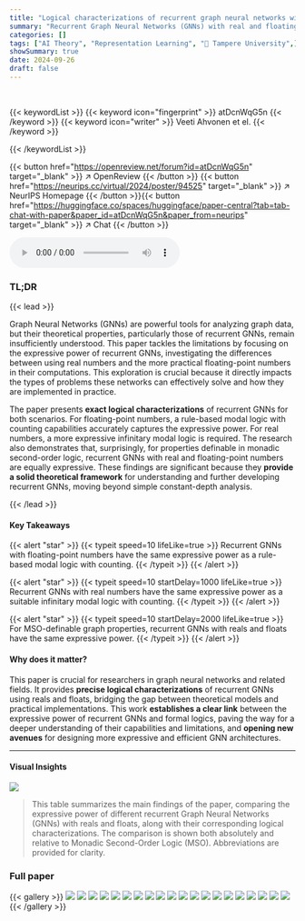 ```yaml
---
title: "Logical characterizations of recurrent graph neural networks with reals and floats"
summary: "Recurrent Graph Neural Networks (GNNs) with real and floating-point numbers are precisely characterized by rule-based and infinitary modal logics, respectively, enabling a deeper understanding of thei..."
categories: []
tags: ["AI Theory", "Representation Learning", "🏢 Tampere University",]
showSummary: true
date: 2024-09-26
draft: false
---
```


<br>

{{< keywordList >}}
{{< keyword icon="fingerprint" >}} atDcnWqG5n {{< /keyword >}}
{{< keyword icon="writer" >}} Veeti Ahvonen et el. {{< /keyword >}}
 
{{< /keywordList >}}

{{< button href="https://openreview.net/forum?id=atDcnWqG5n" target="_blank" >}}
↗ OpenReview
{{< /button >}}
{{< button href="https://neurips.cc/virtual/2024/poster/94525" target="_blank" >}}
↗ NeurIPS Homepage
{{< /button >}}{{< button href="https://huggingface.co/spaces/huggingface/paper-central?tab=tab-chat-with-paper&paper_id=atDcnWqG5n&paper_from=neurips" target="_blank" >}}
↗ Chat
{{< /button >}}



<audio controls>
    <source src="https://ai-paper-reviewer.com/atDcnWqG5n/podcast.wav" type="audio/wav">
    Your browser does not support the audio element.
</audio>


### TL;DR


{{< lead >}}

Graph Neural Networks (GNNs) are powerful tools for analyzing graph data, but their theoretical properties, particularly those of recurrent GNNs, remain insufficiently understood.  This paper tackles the limitations by focusing on the expressive power of recurrent GNNs, investigating the differences between using real numbers and the more practical floating-point numbers in their computations.  This exploration is crucial because it directly impacts the types of problems these networks can effectively solve and how they are implemented in practice.

The paper presents **exact logical characterizations** of recurrent GNNs for both scenarios.  For floating-point numbers, a rule-based modal logic with counting capabilities accurately captures the expressive power. For real numbers, a more expressive infinitary modal logic is required.  The research also demonstrates that, surprisingly, for properties definable in monadic second-order logic, recurrent GNNs with real and floating-point numbers are equally expressive.  These findings are significant because they **provide a solid theoretical framework** for understanding and further developing recurrent GNNs, moving beyond simple constant-depth analysis.

{{< /lead >}}


#### Key Takeaways

{{< alert "star" >}}
{{< typeit speed=10 lifeLike=true >}} Recurrent GNNs with floating-point numbers have the same expressive power as a rule-based modal logic with counting. {{< /typeit >}}
{{< /alert >}}

{{< alert "star" >}}
{{< typeit speed=10 startDelay=1000 lifeLike=true >}} Recurrent GNNs with real numbers have the same expressive power as a suitable infinitary modal logic with counting. {{< /typeit >}}
{{< /alert >}}

{{< alert "star" >}}
{{< typeit speed=10 startDelay=2000 lifeLike=true >}} For MSO-definable graph properties, recurrent GNNs with reals and floats have the same expressive power. {{< /typeit >}}
{{< /alert >}}

#### Why does it matter?
This paper is crucial for researchers in graph neural networks and related fields.  It provides **precise logical characterizations** of recurrent GNNs using reals and floats, bridging the gap between theoretical models and practical implementations. This work **establishes a clear link** between the expressive power of recurrent GNNs and formal logics, paving the way for a deeper understanding of their capabilities and limitations, and **opening new avenues** for designing more expressive and efficient GNN architectures.

------
#### Visual Insights





![](https://ai-paper-reviewer.com/atDcnWqG5n/tables_1_1.jpg)

> This table summarizes the main findings of the paper, comparing the expressive power of different recurrent Graph Neural Networks (GNNs) with reals and floats, along with their corresponding logical characterizations.  The comparison is shown both absolutely and relative to Monadic Second-Order Logic (MSO).  Abbreviations are provided for clarity.





### Full paper

{{< gallery >}}
<img src="https://ai-paper-reviewer.com/atDcnWqG5n/1.png" class="grid-w50 md:grid-w33 xl:grid-w25" />
<img src="https://ai-paper-reviewer.com/atDcnWqG5n/2.png" class="grid-w50 md:grid-w33 xl:grid-w25" />
<img src="https://ai-paper-reviewer.com/atDcnWqG5n/3.png" class="grid-w50 md:grid-w33 xl:grid-w25" />
<img src="https://ai-paper-reviewer.com/atDcnWqG5n/4.png" class="grid-w50 md:grid-w33 xl:grid-w25" />
<img src="https://ai-paper-reviewer.com/atDcnWqG5n/5.png" class="grid-w50 md:grid-w33 xl:grid-w25" />
<img src="https://ai-paper-reviewer.com/atDcnWqG5n/6.png" class="grid-w50 md:grid-w33 xl:grid-w25" />
<img src="https://ai-paper-reviewer.com/atDcnWqG5n/7.png" class="grid-w50 md:grid-w33 xl:grid-w25" />
<img src="https://ai-paper-reviewer.com/atDcnWqG5n/8.png" class="grid-w50 md:grid-w33 xl:grid-w25" />
<img src="https://ai-paper-reviewer.com/atDcnWqG5n/9.png" class="grid-w50 md:grid-w33 xl:grid-w25" />
<img src="https://ai-paper-reviewer.com/atDcnWqG5n/10.png" class="grid-w50 md:grid-w33 xl:grid-w25" />
<img src="https://ai-paper-reviewer.com/atDcnWqG5n/11.png" class="grid-w50 md:grid-w33 xl:grid-w25" />
<img src="https://ai-paper-reviewer.com/atDcnWqG5n/12.png" class="grid-w50 md:grid-w33 xl:grid-w25" />
<img src="https://ai-paper-reviewer.com/atDcnWqG5n/13.png" class="grid-w50 md:grid-w33 xl:grid-w25" />
<img src="https://ai-paper-reviewer.com/atDcnWqG5n/14.png" class="grid-w50 md:grid-w33 xl:grid-w25" />
<img src="https://ai-paper-reviewer.com/atDcnWqG5n/15.png" class="grid-w50 md:grid-w33 xl:grid-w25" />
<img src="https://ai-paper-reviewer.com/atDcnWqG5n/16.png" class="grid-w50 md:grid-w33 xl:grid-w25" />
<img src="https://ai-paper-reviewer.com/atDcnWqG5n/17.png" class="grid-w50 md:grid-w33 xl:grid-w25" />
<img src="https://ai-paper-reviewer.com/atDcnWqG5n/18.png" class="grid-w50 md:grid-w33 xl:grid-w25" />
<img src="https://ai-paper-reviewer.com/atDcnWqG5n/19.png" class="grid-w50 md:grid-w33 xl:grid-w25" />
<img src="https://ai-paper-reviewer.com/atDcnWqG5n/20.png" class="grid-w50 md:grid-w33 xl:grid-w25" />
{{< /gallery >}}